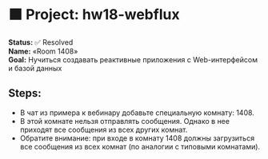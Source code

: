 <!DOCTYPE html>
<html lang="en">
<head>
    <meta charset="UTF-8">
</head>
<body>
<div class="main-content">
<h1>
    ⬛ Project: hw18-webflux
</h1>
    <div class="task">
        <b>Status:</b> ✅ Resolved
        <br><b>Name:</b> «Room 1408»
        <br><b>Goal:</b> Нучиться создавать реактивные приложения с Web-интерфейсом и базой данных
        <h2>Steps:</h2>
        <ul>
            <li>
                В чат из примера к вебинару добавьте специальную комнату: 1408.
            </li>
            <li>
                В этой комнате нельзя отправлять сообщения. Однако в нее приходят все сообщения из всех других комнат.
            </li>
            <li>
                Обратите внимание: при входе в комнату 1408 должны загрузиться все сообщения из всех комнат 
                (по аналогии с типовыми комнатами).
            </li>
        </ul>
    </div>
</div>
</body>
</html>
